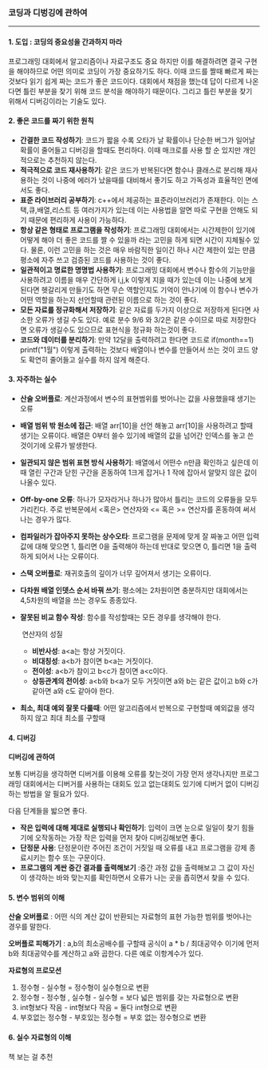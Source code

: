 <h3>코딩과 디벙깅에 관하여</h3>

<hr>
<h4>1. 도입 : 코딩의 중요성을 간과하지 마라</h4>

프로그래밍 대회에서 알고리즘이나 자료구조도 중요 하지만 이를 해결하려면 결국 구현을 해야하므로 어떤 의미로 코딩이 가장 중요하기도 하다.  이때 코드를 짤때 빠르게 짜는 것보다 읽기 쉽게 짜는 코드가 좋은 코드이다. 대회에서 채점을 했는데 답이 다르게 나온다면 틀린 부분을 찾기 위해 코드 분석을 해야하기 때문이다. 그리고 틀린 부분을 찾기 위해서 디버깅이라는 기술도 있다.

<h4>2. 좋은 코드를 짜기 위한 원칙
</h4>

- **간결한 코드 작성하기**: 코드가 짧을 수록 오타가 날 확률이나 단순한 버그가 일어날 확률이 줄어들고 디버깅을 할때도 편리하다. 이때 매크로를 사용 할 순 있지만 개인적으로는 추천하지 않는다.
- **적극적으로 코드 재사용하기**: 같은 코드가 반복된다면 함수나 클래스로 분리해 재사용하는 것이 나중에 에러가 났을때를 대비해서 좋기도 하고 가독성과 효율적인 면에서도 좋다.
- **표준 라이브러리 공부하기**: c++에서 제공하는 표준라이브러리가 존재한다. 이는 스택,큐,배열,리스트 등 여러가지가 있는데 이는 사용법을 알면 따로 구현을 안해도 되기 때문에 편리하게 사용이 가능하다.
- **항상 같은 형태로 프로그램을 작성하기**: 프로그래밍 대회에서는 시간제한이 있기에 어떻게 해야 더 좋은 코드를 짤 수 있을까 라는 고민을 하게 되면 시간이 지체될수 있다. 물론, 이런 고민을 하는 것은 매우 바람직한 일이긴 하나 시간 제한이 있는 만큼 평소에 자주 쓰고 검증된 코드를 사용하는 것이 좋다.
- **일관적이고 명료한 명명법 사용하기**: 프로그래밍 대회에서 변수나 함수의 기능만을 사용하려고 이름을 매우 간단하게 i,j,k 이렇게 지을 때가 있는데 이는 나중에 보게 된다면 헷갈리게 만들기도 하면 무슨 역할인지도 기억이 안나기에 이 함수나 변수가 어떤 역할을 하는지 선언할때 관련된 이름으로 하는 것이 좋다.
- **모든 자료를 정규화해서 저장하기**: 같은 자료를 두가지 이상으로 저장하게 된다면 사소한 오류가 생길 수도 있다. 예로 분수 9/6 와 3/2은 같은 수이므로 따로 저장한다면 오류가 생길수도 있으므로 표현식을 정규화 하는것이 좋다.
- **코드와 데이터를 분리하기**: 만약 12달을 출력하려고 한다면 코드로 if(month==1) printf("1월") 이렇게 출력하는 것보다 배열이나 변수를 만들어서 쓰는 것이 코드 양도 확연히 줄어들고 실수를 하지 않게 해준다.

#### 3. 자주하는 실수

- **산술 오버플로**: 계산과정에서 변수의 표현범위를 벗어나는 값을 사용했을때 생기는 오류

- **배열 범위 밖 원소에 접근**: 배열 arr[10]을 선언 해놓고 arr[10]을 사용하려고 할때 생기는 오류이다. 배열은 0부터 쓸수 있기에 배열의 값을 넘어간 인덱스를 놓고 쓴 것이기에 오류가 발생한다.

- **일관되지 않은 범위 표현 방식 사용하기**: 배열에서 어떤수 n만큼 확인하고 싶은데 이때 열린 구간과 닫힌 구간을 혼동하여 1크게 잡거나 1 작에 잡아서 알맞지 않은 값이 나올수 있다.

- **Off-by-one 오류**: 하나가 모자라거나 하나가 많아서 틀리는 코드의 오류들을 모두 가리킨다. 주로 반복문에서 <혹은> 연산자와 <= 혹은 >= 연산자를 혼동하여 써서 나는 경우가 많다.

- **컴파일러가 잡아주지 못하는 상수오타**: 프로그램을 문제에 맞게 잘 짜놓고 어떤 입력값에 대해 맞으면 1, 틀리면 0을 출력해야 하는데 반대로 맞으면 0, 틀리면 1을 출력하게 되어서 나는 오류이다.

- **스택 오버플로**: 재귀호출의 깊이가 너무 깊어져서 생기는 오류이다.

- **다차원 배열 인뎃스 순서 바꿔 쓰기**: 평소에는 2차원이면 충분하지만 대회에서는 4,5차원의 배열을 쓰는 경우도 종종있다.

- **잘못된 비교 함수 작성**: 함수를 작성할때는 모든 경우를 생각해야 한다. 

  ​    연산자의 성질

  - **비반사성**: a<a는 항상 거짓이다.
  - **비대칭성**: a<b가 참이면 b<a는 거짓이다.
  - **전이성**: a<b가 참이고 b<c가 참이면 a<c이다.
  - **상등관계의 전이성**: a<b와 b<a가 모두 거짓이면 a와 b는 같은 값이고 b와 c가 같아면 a와 c도 같아야 한다.

- **최소, 최대 예외 잘못 다룰때**: 어떤 알고리즘에서 반복으로 구현할때 예외값을 생각하지 않고 최대 최소를 구할때

#### 4. 디버깅

**디버깅에 관하여**

보통 디버깅을 생각하면 디버거를 이용해 오류를 찾는것이 가장 먼저 생각나지만 프로그래밍 대회에서는 디버거를 사용하는 대회도 있고 없는대회도 있기에 디버거 없이 디버깅하는 방법을 알 필요가 있다.



다음 단계들을 밟으면 좋다.

- **작은 입력에 대해 제대로 실행되나 확인하기**: 입력이 크면 눈으로 일일이 찾기 힘들기에 오작동하는 가장 작은 입력을 먼저 찾아 디버깅해보면 좋다.
- **단정문 사용**:  단정문이란 주어진 조건이 거짓일 때 오류를 내고 프로그램을 강제 종료시키는 함수 또는 구문이다.
- **프로그램의 계싼 중간 결과를 출력해보기** :중간 과정 값을 출력해보고 그 값이 자신이 생각하는 바와 맞는지를 확인하면서 오류가 나는 곳을 좁히면서 찾을 수 있다.

#### 5. 변수 범위의 이해

**산술 오버플로** : 어떤 식의 계산 값이 반환되는 자료형의 표현 가능한 범위를 벗어나는 경우를 말한다.

**오버플로 피해가기** : a,b의 최소공배수를 구할때 공식이 a * b / 최대공약수 이기에 먼저 b와 최대공약수를 계산하고 a와 곱한다.  다른 예로 이항계수가 있다.

**자료형의 프로모션**

1.  정수형 - 실수형 = 정수형이 실수형으로 변환
2. 정수형 - 정수형 , 실수형 - 실수형 = 보다 넓은 범위를 갖는 자료형으로 변환
3. int형보다 작음 - int형보다 작음 = 둘다 int형으로 변환
4. 부호없는 정수형  - 부호있는 정수형 = 부호 없는 정수형으로 변환

#### 6. 실수 자료형의 이해

 책 보는 걸 추천 


